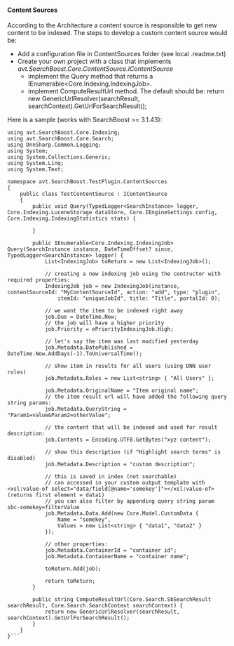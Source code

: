 #### Content Sources

According to the Architecture a content source is responsible to get new content to be indexed. The steps to develop a custom content source would be:
- Add a configuration file in ContentSources folder (see local .readme.txt)
- Create your own project with a class that implements *avt.SearchBoost.Core.ContentSource.IContentSource*
    - implement the Query method that returns a IEnumerable<Core.Indexing.IndexingJob>. 
    - implement ComputeResultUrl method. The default should be:
 return new GenericUrlResolver(searchResult, searchContext).GetUrlForSearchResult();

Here is a sample (works with SearchBoost >= 3.1.43):
```using avt.SearchBoost.Core.ContentSource;
using avt.SearchBoost.Core.Indexing;
using avt.SearchBoost.Core.Search;
using DnnSharp.Common.Logging;
using System;
using System.Collections.Generic;
using System.Linq;
using System.Text;
 
namespace avt.SearchBoost.TestPlugin.ContentSources
{
    public class TestContentSource : IContentSource
    {
        public void Query(TypedLogger<SearchInstance> logger, Core.Indexing.LuceneStorage dataStore, Core.IEngineSettings config, Core.Indexing.IndexingStatistics stats) {
            
        }
 
        public IEnumerable<Core.Indexing.IndexingJob> Query(SearchInstance instance, DateTimeOffset? since, TypedLogger<SearchInstance> logger) {
            List<IndexingJob> toReturn = new List<IndexingJob>();
 
            // creating a new indexing job using the contructor with required properties:
            IndexingJob job = new IndexingJob(instance, contentSourceId: "MyContentSourceId", action: "add", type: "plugin",
                itemId: "uniqueJobId", title: "Title", portalId: 0);
 
            // we want the item to be indexed right away
            job.Due = DateTime.Now;
            // the job will have a higher priority
            job.Priority = ePriorityIndexingJob.High;
 
            // let's say the item was last modified yesterday
            job.Metadata.DatePublished = DateTime.Now.AddDays(-1).ToUniversalTime();
 
            // show item in results for all users (using DNN user roles)
            job.Metadata.Roles = new List<string> { "All Users" };
 
            job.Metadata.OriginalName = "Item original name";
            // the item result url will have added the following query string params:
            job.Metadata.QueryString = "Param1=value&Param2=otherValue";
 
            // the content that will be indexed and used for result description:
            job.Contents = Encoding.UTF8.GetBytes("xyz content");
             
            // show this description (if "Highlight search terms" is disabled)
            job.Metadata.Description = "custom description";
 
            // this is saved in index (not searchable)
            // can accessed in your custom output template with <xsl:value-of select="data/field[@name='somekey']"></xsl:value-of> (returns first element = data1) 
            // you can also filter by appending query string param sbc-somekey=filterValue
            job.Metadata.Data.Add(new Core.Model.CustomData {
                Name = "somekey",
                Values = new List<string> { "data1", "data2" }
            });
 
            // other properties:
            job.Metadata.ContainerId = "container id";
            job.Metadata.ContainerName = "container name";
 
            toReturn.Add(job);
 
            return toReturn;
        }
 
        public string ComputeResultUrl(Core.Search.SbSearchResult searchResult, Core.Search.SearchContext searchContext) {
            return new GenericUrlResolver(searchResult, searchContext).GetUrlForSearchResult();
        }
    }
}```
